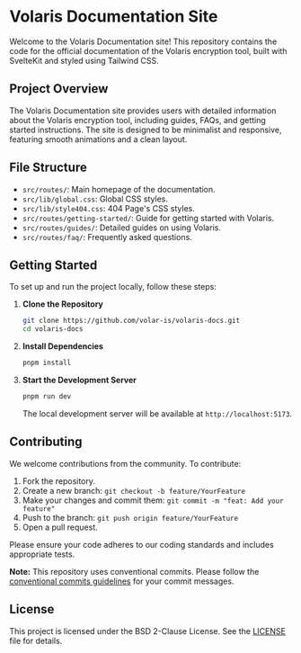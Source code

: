 # Volaris Documentation Site

Welcome to the Volaris Documentation site! This repository contains the code for the official documentation of the Volaris encryption tool, built with SvelteKit and styled using Tailwind CSS.

## Project Overview

The Volaris Documentation site provides users with detailed information about the Volaris encryption tool, including guides, FAQs, and getting started instructions. The site is designed to be minimalist and responsive, featuring smooth animations and a clean layout.

## File Structure

- `src/routes/`: Main homepage of the documentation.
- `src/lib/global.css`: Global CSS styles.
- `src/lib/style404.css`: 404 Page's CSS styles.
- `src/routes/getting-started/`: Guide for getting started with Volaris.
- `src/routes/guides/`: Detailed guides on using Volaris.
- `src/routes/faq/`: Frequently asked questions.

## Getting Started

To set up and run the project locally, follow these steps:

1. **Clone the Repository**

    ```sh
    git clone https://github.com/volar-is/volaris-docs.git
    cd volaris-docs
    ```

2. **Install Dependencies**

    ```sh
    pnpm install
    ```

3. **Start the Development Server**

    ```sh
    pnpm run dev
    ```

   The local development server will be available at `http://localhost:5173`.

## Contributing

We welcome contributions from the community. To contribute:

1. Fork the repository.
2. Create a new branch:
   `git checkout -b feature/YourFeature`
3. Make your changes and commit them:
   `git commit -m "feat: Add your feature"`
4. Push to the branch:
   `git push origin feature/YourFeature`
5. Open a pull request.

Please ensure your code adheres to our coding standards and includes appropriate tests.

**Note:** This repository uses conventional commits. Please follow the [conventional commits guidelines](https://www.conventionalcommits.org/en/v1.0.0/) for your commit messages.

## License

This project is licensed under the BSD 2-Clause License. See the [LICENSE](LICENSE) file for details.
